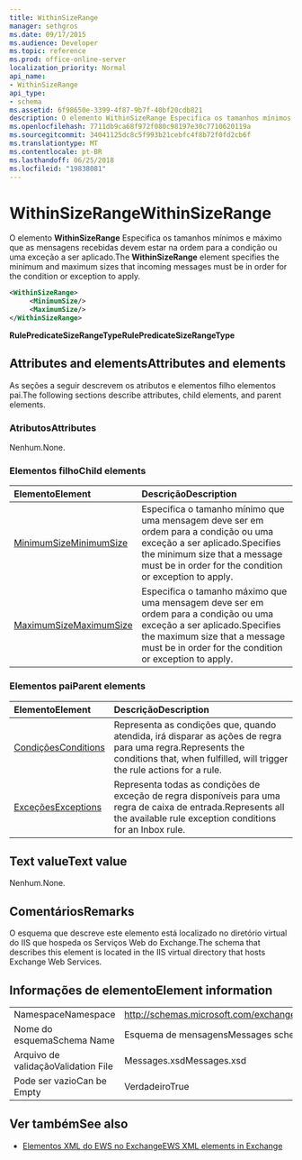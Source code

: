 ```yaml
---
title: WithinSizeRange
manager: sethgros
ms.date: 09/17/2015
ms.audience: Developer
ms.topic: reference
ms.prod: office-online-server
localization_priority: Normal
api_name:
- WithinSizeRange
api_type:
- schema
ms.assetid: 6f98650e-3399-4f87-9b7f-40bf20cdb821
description: O elemento WithinSizeRange Especifica os tamanhos mínimos e máximo que as mensagens recebidas devem estar na ordem para a condição ou uma exceção a ser aplicado.
ms.openlocfilehash: 7711db9ca68f972f080c98197e30c7710620119a
ms.sourcegitcommit: 34041125dc8c5f993b21cebfc4f8b72f0fd2cb6f
ms.translationtype: MT
ms.contentlocale: pt-BR
ms.lasthandoff: 06/25/2018
ms.locfileid: "19838081"
---
```

# <a name="withinsizerange"></a><span data-ttu-id="fc65b-103">WithinSizeRange</span><span class="sxs-lookup"><span data-stu-id="fc65b-103">WithinSizeRange</span></span>

<span data-ttu-id="fc65b-104">O elemento **WithinSizeRange** Especifica os tamanhos mínimos e máximo que as mensagens recebidas devem estar na ordem para a condição ou uma exceção a ser aplicado.</span><span class="sxs-lookup"><span data-stu-id="fc65b-104">The **WithinSizeRange** element specifies the minimum and maximum sizes that incoming messages must be in order for the condition or exception to apply.</span></span> 
  
```XML
<WithinSizeRange>
     <MinimumSize/>
     <MaximumSize/>
</WithinSizeRange>
```

 <span data-ttu-id="fc65b-105">**RulePredicateSizeRangeType**</span><span class="sxs-lookup"><span data-stu-id="fc65b-105">**RulePredicateSizeRangeType**</span></span>
## <a name="attributes-and-elements"></a><span data-ttu-id="fc65b-106">Attributes and elements</span><span class="sxs-lookup"><span data-stu-id="fc65b-106">Attributes and elements</span></span>

<span data-ttu-id="fc65b-107">As seções a seguir descrevem os atributos e elementos filho elementos pai.</span><span class="sxs-lookup"><span data-stu-id="fc65b-107">The following sections describe attributes, child elements, and parent elements.</span></span>
  
### <a name="attributes"></a><span data-ttu-id="fc65b-108">Atributos</span><span class="sxs-lookup"><span data-stu-id="fc65b-108">Attributes</span></span>

<span data-ttu-id="fc65b-109">Nenhum.</span><span class="sxs-lookup"><span data-stu-id="fc65b-109">None.</span></span>
  
### <a name="child-elements"></a><span data-ttu-id="fc65b-110">Elementos filho</span><span class="sxs-lookup"><span data-stu-id="fc65b-110">Child elements</span></span>

|<span data-ttu-id="fc65b-111">**Elemento**</span><span class="sxs-lookup"><span data-stu-id="fc65b-111">**Element**</span></span>|<span data-ttu-id="fc65b-112">**Descrição**</span><span class="sxs-lookup"><span data-stu-id="fc65b-112">**Description**</span></span>|
|:-----|:-----|
|[<span data-ttu-id="fc65b-113">MinimumSize</span><span class="sxs-lookup"><span data-stu-id="fc65b-113">MinimumSize</span></span>](minimumsize.md) <br/> |<span data-ttu-id="fc65b-114">Especifica o tamanho mínimo que uma mensagem deve ser em ordem para a condição ou uma exceção a ser aplicado.</span><span class="sxs-lookup"><span data-stu-id="fc65b-114">Specifies the minimum size that a message must be in order for the condition or exception to apply.</span></span>  <br/> |
|[<span data-ttu-id="fc65b-115">MaximumSize</span><span class="sxs-lookup"><span data-stu-id="fc65b-115">MaximumSize</span></span>](maximumsize.md) <br/> |<span data-ttu-id="fc65b-116">Especifica o tamanho máximo que uma mensagem deve ser em ordem para a condição ou uma exceção a ser aplicado.</span><span class="sxs-lookup"><span data-stu-id="fc65b-116">Specifies the maximum size that a message must be in order for the condition or exception to apply.</span></span>  <br/> |
   
### <a name="parent-elements"></a><span data-ttu-id="fc65b-117">Elementos pai</span><span class="sxs-lookup"><span data-stu-id="fc65b-117">Parent elements</span></span>

|<span data-ttu-id="fc65b-118">**Elemento**</span><span class="sxs-lookup"><span data-stu-id="fc65b-118">**Element**</span></span>|<span data-ttu-id="fc65b-119">**Descrição**</span><span class="sxs-lookup"><span data-stu-id="fc65b-119">**Description**</span></span>|
|:-----|:-----|
|[<span data-ttu-id="fc65b-120">Condições</span><span class="sxs-lookup"><span data-stu-id="fc65b-120">Conditions</span></span>](conditions.md) <br/> |<span data-ttu-id="fc65b-121">Representa as condições que, quando atendida, irá disparar as ações de regra para uma regra.</span><span class="sxs-lookup"><span data-stu-id="fc65b-121">Represents the conditions that, when fulfilled, will trigger the rule actions for a rule.</span></span>  <br/> |
|[<span data-ttu-id="fc65b-122">Exceções</span><span class="sxs-lookup"><span data-stu-id="fc65b-122">Exceptions</span></span>](exceptions.md) <br/> |<span data-ttu-id="fc65b-123">Representa todas as condições de exceção de regra disponíveis para uma regra de caixa de entrada.</span><span class="sxs-lookup"><span data-stu-id="fc65b-123">Represents all the available rule exception conditions for an Inbox rule.</span></span>  <br/> |
   
## <a name="text-value"></a><span data-ttu-id="fc65b-124">Text value</span><span class="sxs-lookup"><span data-stu-id="fc65b-124">Text value</span></span>

<span data-ttu-id="fc65b-125">Nenhum.</span><span class="sxs-lookup"><span data-stu-id="fc65b-125">None.</span></span>
  
## <a name="remarks"></a><span data-ttu-id="fc65b-126">Comentários</span><span class="sxs-lookup"><span data-stu-id="fc65b-126">Remarks</span></span>

<span data-ttu-id="fc65b-127">O esquema que descreve este elemento está localizado no diretório virtual do IIS que hospeda os Serviços Web do Exchange.</span><span class="sxs-lookup"><span data-stu-id="fc65b-127">The schema that describes this element is located in the IIS virtual directory that hosts Exchange Web Services.</span></span>
  
## <a name="element-information"></a><span data-ttu-id="fc65b-128">Informações de elemento</span><span class="sxs-lookup"><span data-stu-id="fc65b-128">Element information</span></span>

|||
|:-----|:-----|
|<span data-ttu-id="fc65b-129">Namespace</span><span class="sxs-lookup"><span data-stu-id="fc65b-129">Namespace</span></span>  <br/> |http://schemas.microsoft.com/exchange/services/2006/messages  <br/> |
|<span data-ttu-id="fc65b-130">Nome do esquema</span><span class="sxs-lookup"><span data-stu-id="fc65b-130">Schema Name</span></span>  <br/> |<span data-ttu-id="fc65b-131">Esquema de mensagens</span><span class="sxs-lookup"><span data-stu-id="fc65b-131">Messages schema</span></span>  <br/> |
|<span data-ttu-id="fc65b-132">Arquivo de validação</span><span class="sxs-lookup"><span data-stu-id="fc65b-132">Validation File</span></span>  <br/> |<span data-ttu-id="fc65b-133">Messages.xsd</span><span class="sxs-lookup"><span data-stu-id="fc65b-133">Messages.xsd</span></span>  <br/> |
|<span data-ttu-id="fc65b-134">Pode ser vazio</span><span class="sxs-lookup"><span data-stu-id="fc65b-134">Can be Empty</span></span>  <br/> |<span data-ttu-id="fc65b-135">Verdadeiro</span><span class="sxs-lookup"><span data-stu-id="fc65b-135">True</span></span>  <br/> |
   
## <a name="see-also"></a><span data-ttu-id="fc65b-136">Ver também</span><span class="sxs-lookup"><span data-stu-id="fc65b-136">See also</span></span>



- [<span data-ttu-id="fc65b-137">Elementos XML do EWS no Exchange</span><span class="sxs-lookup"><span data-stu-id="fc65b-137">EWS XML elements in Exchange</span></span>](ews-xml-elements-in-exchange.md)

